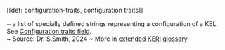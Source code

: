 [[def: configuration-traits, configuration traits]]

~ a list of specially defined strings representing a configuration of a KEL. See [Configuration traits field](#configuration-traits-field).  
~ Source: Dr. S.Smith, 2024
~ More in <a href="https://weboftrust.github.io/WOT-terms/docs/glossary/configuration-traits">extended KERI glossary</a>
